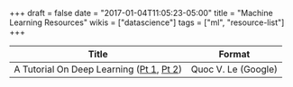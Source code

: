 +++
draft = false
date = "2017-01-04T11:05:23-05:00"
title = "Machine Learning Resources"
wikis = ["datascience"]
tags = ["ml", "resource-list"]
+++

| Title                       | Format |
|-----------------------------|--------|
| A Tutorial On Deep Learning ([Pt 1](http://cs.stanford.edu/~quocle/tutorial1.pdf), [Pt 2](http://cs.stanford.edu/~quocle/tutorial2.pdf))| Quoc V. Le (Google) | PDF    |
